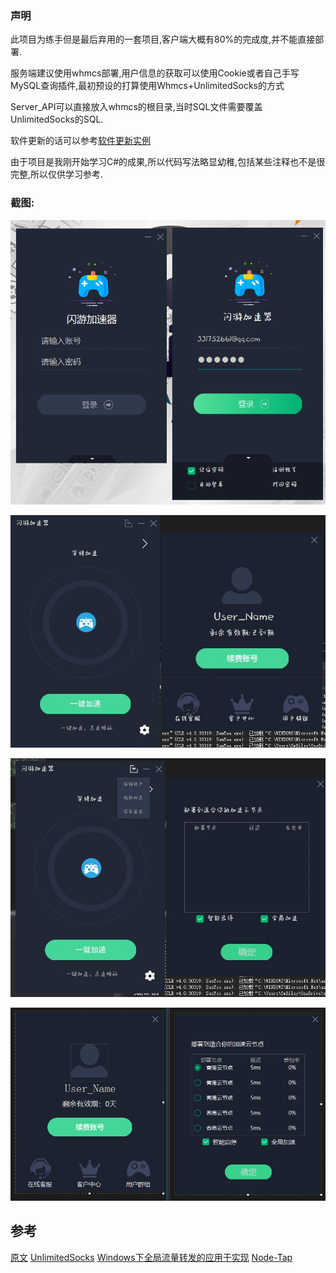 ### 声明
此项目为练手但是最后弃用的一套项目,客户端大概有80%的完成度,并不能直接部署.

服务端建议使用whmcs部署,用户信息的获取可以使用Cookie或者自己手写MySQL查询插件,最初预设的打算使用Whmcs+UnlimitedSocks的方式

Server_API可以直接放入whmcs的根目录,当时SQL文件需要覆盖UnlimitedSocks的SQL.

软件更新的话可以参考[软件更新实例](https://www.seeull.com/archives/18.html "软件更新实例")

由于项目是我刚开始学习C#的成果,所以代码写法略显幼稚,包括某些注释也不是很完整,所以仅供学习参考.


### 截图:

![登录](https://raw.githubusercontent.com/SmRiley/Imgs/master/accelerator/1584251632.png)

![用户信息](https://raw.githubusercontent.com/SmRiley/Imgs/master/accelerator/1584251647.png)

![服务器列表](https://raw.githubusercontent.com/SmRiley/Imgs/master/accelerator/1584251665.png)

![服务器列表](https://raw.githubusercontent.com/SmRiley/Imgs/master/accelerator/1584251679.png)


## 参考
[原文](www.seeull.com/archives/78.html)
[UnlimitedSocks](https://github.com/SmRiley/accelerator)
[Windows下全局流量转发的应用于实现](https://www.seeull.com/archives/314.html "Windows下全局流量转发的代理应用于实现")
[Node-Tap](https://github.com/Srar/node-tap "Node-Tap")